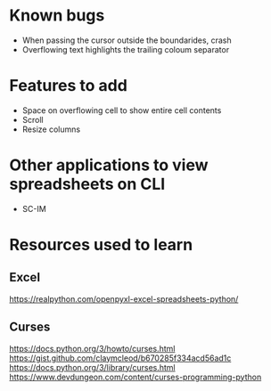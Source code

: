 
# Known bugs

- When passing the cursor outside the boundarides, crash
- Overflowing text highlights the trailing coloum separator



# Features to add

- Space on overflowing cell to show entire cell contents
- Scroll
- Resize columns



# Other applications to view spreadsheets on CLI

- SC-IM



# Resources used to learn

## Excel

https://realpython.com/openpyxl-excel-spreadsheets-python/


## Curses

https://docs.python.org/3/howto/curses.html
https://gist.github.com/claymcleod/b670285f334acd56ad1c
https://docs.python.org/3/library/curses.html
https://www.devdungeon.com/content/curses-programming-python



